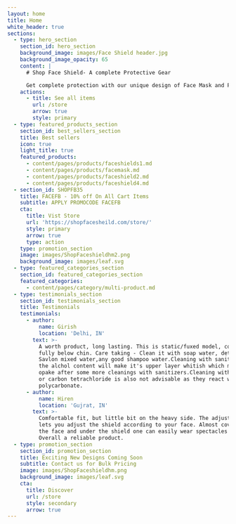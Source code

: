 ```yaml
---
layout: home
title: Home
white_header: true
sections:
  - type: hero_section
    section_id: hero_section
    background_image: images/Face Shield header.jpg
    background_image_opacity: 65
    content: |
      # Shop Face Shield- A complete Protective Gear

      Get complete protection with our unique design of Face Mask and Protection
    actions:
      - title: See all items
        url: /store
        arrow: true
        style: primary
  - type: featured_products_section
    section_id: best_sellers_section
    title: Best sellers
    icon: true
    light_title: true
    featured_products:
      - content/pages/products/faceshields1.md
      - content/pages/products/facemask.md
      - content/pages/products/faceshield2.md
      - content/pages/products/faceshield4.md
  - section_id: SHOPFB35
    title: FACEFB - 10% off On All Cart Items
    subtitle: APPLY PROMOCODE FACEFB
    cta:
      title: Vist Store
      url: 'https://shopfacesheild.com/store/'
      style: primary
      arrow: true
      type: action
    type: promotion_section
    image: images/ShopFaceshieldhm2.png
    background_image: images/leaf.svg
  - type: featured_categories_section
    section_id: featured_categories_section
    featured_categories:
      - content/pages/category/multi-product.md
  - type: testimonials_section
    section_id: testimonials_section
    title: Testimonials
    testimonials:
      - author:
          name: Girish
          location: 'Delhi, IN'
        text: >-
          A worth product, long lasting. This is static/fuxed model, covers face
          fully below chin. Care taking - Clean it with soap water, dettol or
          Savlon mixed water,any good shampoo water.Cleaning with sanitizerz:
          the alchol content will make it's upper layer whitish which make it
          opake after some more cleanings with sanitizers.Cleaning with acetone
          or carbon tetrachloride is also not advisable as they react with
          polycarbonate.
      - author:
          name: Hiren
          location: 'Gujrat, IN'
        text: >-
          Comfortable fit, but little bit on the heavy side. The adjustable band
          lets you adjust the shield according to your face. Almost cover all
          the face and under the shield one can easily wear spectacles and mask.
          Overall a reliable product.
  - type: promotion_section
    section_id: promotion_section
    title: Exciting New Designs Coming Soon
    subtitle: Contact us for Bulk Pricing
    image: images/ShopFaceshieldhm.png
    background_image: images/leaf.svg
    cta:
      title: Discover
      url: /store
      style: secondary
      arrow: true
---
```


